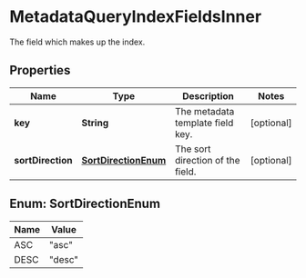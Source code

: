 

# MetadataQueryIndexFieldsInner

The field which makes up the index.

## Properties

| Name | Type | Description | Notes |
|------------ | ------------- | ------------- | -------------|
|**key** | **String** | The metadata template field key. |  [optional] |
|**sortDirection** | [**SortDirectionEnum**](#SortDirectionEnum) | The sort direction of the field. |  [optional] |



## Enum: SortDirectionEnum

| Name | Value |
|---- | -----|
| ASC | &quot;asc&quot; |
| DESC | &quot;desc&quot; |



